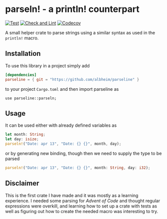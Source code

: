 # parseln! - a println! counterpart

[![Test](https://github.com/albheim/parseline/actions/workflows/test.yaml/badge.svg)](https://github.com/albheim/parseline/actions/workflows/test.yaml) [![Check and Lint](https://github.com/albheim/parseline/actions/workflows/check-and-lint.yaml/badge.svg)](https://github.com/albheim/parseline/actions/workflows/check-and-lint.yaml) [![Codecov](https://codecov.io/gh/albheim/parseline/branch/main/graph/badge.svg?token=SLIHSUWHT2)](https://codecov.io/gh/albheim/parseline)

A small helper crate to parse strings using a similar syntax as used in the `println!` macro.

## Installation
To use this library in a project simply add
```toml
[dependencies]
parseline = { git = "https://github.com/albheim/parseline" }
```
to your project `Cargo.toml` and then import parseline as
```
use parseline::parseln;
```

## Usage
It can be used either with already defined variables as 
```rust
let month: String;
let day: isize;
parseln!("Date: apr 13", "Date: {} {}", month, day);
```
or by generating new binding, though then we need to supply the type to be parsed
```rust
parseln!("Date: apr 13", "Date: {} {}", month: String, day: i32);
```

## Disclaimer
This is the first crate I have made and it was mostly as a learning experience. I needed some parsing for *Advent of Code* and thought regular expressions were overkill, and learning how to set up a crate with tests as well as figuring out how to create the needed macro was interesting to try.
